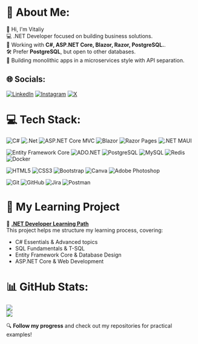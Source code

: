# 💫 About Me:
👋 Hi, I'm Vitaliy  <br>💻 .NET Developer focused on building business solutions.  <br>🚀 Working with **C#, ASP.NET Core, Blazor, Razor, PostgreSQL.**.  <br>🛠 Prefer **PostgreSQL**, but open to other databases.  <br>🔹 Building monolithic apps in a microservices style with API separation.  <br>


## 🌐 Socials:
[![LinkedIn](https://img.shields.io/badge/LinkedIn-%230077B5.svg?logo=linkedin&logoColor=white)](https://linkedin.com/in/https://www.linkedin.com/in/vitaliythupin/)  [![Instagram](https://img.shields.io/badge/Instagram-%23E4405F.svg?logo=Instagram&logoColor=white)](https://instagram.com/https://www.instagram.com/vitalii_tsiupin?igsh=dzl6eDM3OWozbHBs) [![X](https://img.shields.io/badge/X-black.svg?logo=X&logoColor=white)](https://x.com/Vitalii_DotNet) 

# 💻 Tech Stack:
![C#](https://img.shields.io/badge/c%23-%23239120.svg?style=for-the-badge&logo=csharp&logoColor=white) ![.Net](https://img.shields.io/badge/.NET-5C2D91?style=for-the-badge&logo=.net&logoColor=white) ![ASP.NET Core MVC](https://img.shields.io/badge/ASP.NET%20Core%20MVC-512BD4?style=for-the-badge&logo=dotnet&logoColor=white) ![Blazor](https://img.shields.io/badge/Blazor-7D3FC2?style=for-the-badge&logo=blazor&logoColor=white) ![Razor Pages](https://img.shields.io/badge/Razor%20Pages-7D3FC2?style=for-the-badge&logo=dotnet&logoColor=white) ![.NET MAUI](https://img.shields.io/badge/.NET%20MAUI-2D76B8?style=for-the-badge&logo=dotnet&logoColor=white)

![Entity Framework Core](https://img.shields.io/badge/Entity%20Framework%20Core-512BD4?style=for-the-badge&logo=dotnet&logoColor=white) ![ADO.NET](https://img.shields.io/badge/ADO.NET-7D3FC2?style=for-the-badge&logo=dotnet&logoColor=white) ![PostgreSQL](https://img.shields.io/badge/PostgreSQL-336791?style=for-the-badge&logo=postgresql&logoColor=white) ![MySQL](https://img.shields.io/badge/MySQL-00758F?style=for-the-badge&logo=mysql&logoColor=white) ![Redis](https://img.shields.io/badge/redis-%23DD0031.svg?style=for-the-badge&logo=redis&logoColor=white) ![Docker](https://img.shields.io/badge/docker-%230db7ed.svg?style=for-the-badge&logo=docker&logoColor=white)

![HTML5](https://img.shields.io/badge/html5-%23E34F26.svg?style=for-the-badge&logo=html5&logoColor=white) ![CSS3](https://img.shields.io/badge/css3-%231572B6.svg?style=for-the-badge&logo=css3&logoColor=white) ![Bootstrap](https://img.shields.io/badge/bootstrap-%238511FA.svg?style=for-the-badge&logo=bootstrap&logoColor=white) ![Canva](https://img.shields.io/badge/Canva-%2300C4CC.svg?style=for-the-badge&logo=Canva&logoColor=white) ![Adobe Photoshop](https://img.shields.io/badge/adobe%20photoshop-%2331A8FF.svg?style=for-the-badge&logo=Canva&logoColor=white)

![Git](https://img.shields.io/badge/git-%23F05033.svg?style=for-the-badge&logo=git&logoColor=white) ![GitHub](https://img.shields.io/badge/github-%23121011.svg?style=for-the-badge&logo=github&logoColor=white) ![Jira](https://img.shields.io/badge/jira-%230A0FFF.svg?style=for-the-badge&logo=jira&logoColor=white)  ![Postman](https://img.shields.io/badge/Postman-FF6C37?style=for-the-badge&logo=postman&logoColor=white) 

# 🚀 My Learning Project  
📌 **[.NET Developer Learning Path](https://github.com/users/Weretik/projects/4)**  
This project helps me structure my learning process, covering:  
- C# Essentials & Advanced topics  
- SQL Fundamentals & T-SQL  
- Entity Framework Core & Database Design  
- ASP.NET Core & Web Development  



# 📊 GitHub Stats:
![](https://github-readme-stats.vercel.app/api?username=Weretik&theme=dark&hide_border=false&include_all_commits=true&count_private=true)<br/>
![](https://nirzak-streak-stats.vercel.app/?user=Weretik&theme=dark&hide_border=false)<br/>

<!--
![](https://github-readme-stats.vercel.app/api/top-langs/?username=Weretik&theme=dark&hide_border=false&include_all_commits=false&count_private=false&layout=compact)

### 🔝 Top Contributed Repo
![](https://github-contributor-stats.vercel.app/api?username=Weretik&limit=5&theme=github_dark&combine_all_yearly_contributions=true)

-->

🔍 **Follow my progress** and check out my repositories for practical examples!  


